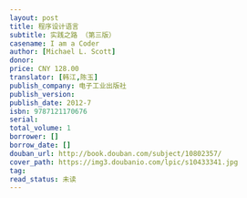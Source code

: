 ```yaml
---
layout: post
title: 程序设计语言
subtitle: 实践之路 （第三版）
casename: I am a Coder
author: [Michael L. Scott]
donor: 
price: CNY 128.00
translator: [韩江,陈玉]
publish_company: 电子工业出版社
publish_version: 
publish_date: 2012-7
isbn: 9787121170676
serial: 
total_volume: 1
borrower: []
borrow_date: []
douban_url: http://book.douban.com/subject/10802357/
cover_path: https://img3.doubanio.com/lpic/s10433341.jpg
tag: 
read_status: 未读
---
```

